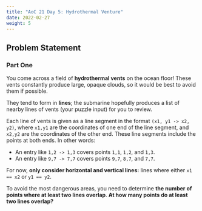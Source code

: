 ```yaml
---
title: "AoC 21 Day 5: Hydrothermal Venture"
date: 2022-02-27
weight: 5
---
```


## Problem Statement

### Part One

You come across a field of **hydrothermal vents** on the ocean floor!
These vents constantly produce large, opaque clouds, so it would be best
to avoid them if possible.

They tend to form in **lines**; the submarine hopefully produces a list
of nearby lines of vents (your puzzle input) for you to review.

Each line of vents is given as a line segment in the format `(x1, y1 ->
x2, y2)`, where `x1,y1` are the coordinates of one end of the line
segment, and `x2,y2` are the coordinates of the other end. These line
segments include the points at both ends. In other words:

* An entry like `1,2 -> 1,3` covers points `1,1`, `1,2`, and `1,3`.
* An entry like `9,7 -> 7,7` covers points `9,7`, `8,7`, and `7,7`.

For now, **only consider horizontal and vertical lines:** lines where
either `x1 == x2` or `y1 == y2`.

To avoid the most dangerous areas, you need to determine **the number of
points where at least two lines overlap**. **At how many points do at
least two lines overlap?**
